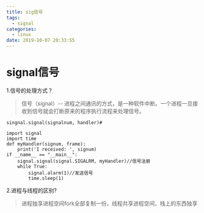```yaml
---
title: sig信号
tags:
  - signal
categories:
  - linux
date: 2019-10-07 20:33:55
---
```

# signal信号

1.信号的处理方式？

> 信号（signal）-- 进程之间通讯的方式，是一种软件中断。一个进程一旦接收到信号就会打断原来的程序执行流程来处理信号。

```
singnal.signal(signalnum, handler)#

import signal
import time
def myHandler(signum, frame):
    print('I received: ', signum)
if __name__ == "__main__":
    signal.signal(signal.SIGALRM, myHandler)//信号注册
    while True:
        signal.alarm(1)//发送信号
        time.sleep(1)
```

2.进程与线程的区别?

>  进程独享进程空间fork全部复制一份，线程共享进程空间，栈上的东西独享